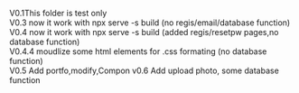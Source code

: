 V0.1This folder is test only  
V0.3 now it work with npx serve -s build (no regis/email/database function)   
V0.4 now it work with npx serve -s build (added regis/resetpw pages,no database function)   
V0.4.4 moudlize some html elements for .css formating (no database function)    
V0.5 Add portfo,modify,Compon
v0.6 Add upload photo, some database function
